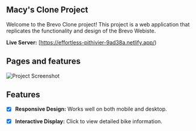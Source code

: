 ## Macy's Clone Project

Welcome to the Brevo Clone project! This project is a web application that replicates the functionality and design of the Brevo Webiste.



**Live Server:** [https://effortless-pithivier-9ad38a.netlify.app/)



## Pages and features

![Project Screenshot]()



## Features

- [x] **Responsive Design:** Works well on both mobile and desktop.
- [x] **Interactive Display:** Click to view detailed bike information.



